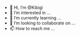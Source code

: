 - 👋 Hi, I’m @Kibigi
- 👀 I’m interested in ...
- 🌱 I’m currently learning ...
- 💞️ I’m looking to collaborate on ...
- 📫 How to reach me ...

<!---
Kibigi/Kibigi is a ✨ special ✨ repository because its `README.md` (this file) appears on your GitHub profile.
You can click the Preview link to take a look at your changes.
--->
